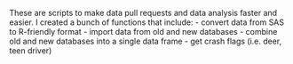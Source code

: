 These are scripts to make data pull requests and data analysis faster and easier. I created a bunch of functions that include: - convert data from SAS to R-friendly format  - import data from old and new databases - combine old and new databases into a single data frame - get crash flags (i.e. deer, teen driver)
